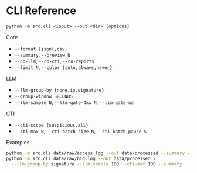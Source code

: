 # CLI Reference

`python -m src.cli <input> --out <dir> [options]`

Core
- `--format {jsonl,csv}`
- `--summary`, `--preview N`
- `--no-llm`, `--no-cti`, `--no-reports`
- `--limit N`, `--color {auto,always,never}`

LLM
- `--llm-group-by {none,ip,signature}`
- `--group-window SECONDS`
- `--llm-sample N`, `--llm-gate-4xx N`, `--llm-gate-ua`

CTI
- `--cti-scope {suspicious,all}`
- `--cti-max N`, `--cti-batch-size N`, `--cti-batch-pause S`

Examples
```bash
python -m src.cli data/raw/access.log --out data/processed --summary --preview 5
python -m src.cli data/raw/big.log --out data/processed \
  --llm-group-by signature --llm-sample 100 --cti-max 100 --summary
```

